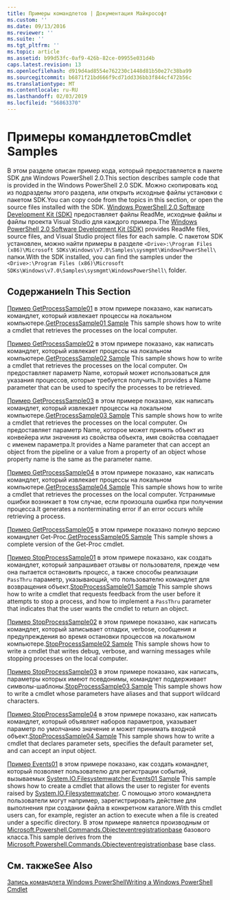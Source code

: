 ```yaml
---
title: Примеры командлетов | Документация Майкрософт
ms.custom: ''
ms.date: 09/13/2016
ms.reviewer: ''
ms.suite: ''
ms.tgt_pltfrm: ''
ms.topic: article
ms.assetid: b99d53fc-0af9-426b-82ce-09955e031d4b
caps.latest.revision: 13
ms.openlocfilehash: d919d4ad8554e762230c1448d81b50e27c38ba99
ms.sourcegitcommit: b6871f21bd666f9cd71dd336bb3f844cf472b56c
ms.translationtype: MT
ms.contentlocale: ru-RU
ms.lasthandoff: 02/03/2019
ms.locfileid: "56863370"
---
```

# <a name="cmdlet-samples"></a><span data-ttu-id="461f1-102">Примеры командлетов</span><span class="sxs-lookup"><span data-stu-id="461f1-102">Cmdlet Samples</span></span>

<span data-ttu-id="461f1-103">В этом разделе описан пример кода, который предоставляется в пакете SDK для Windows PowerShell 2.0.</span><span class="sxs-lookup"><span data-stu-id="461f1-103">This section describes sample code that is provided in the Windows PowerShell 2.0 SDK.</span></span> <span data-ttu-id="461f1-104">Можно скопировать код из подразделы этого раздела, или открыть исходные файлы установки с пакетом SDK.</span><span class="sxs-lookup"><span data-stu-id="461f1-104">You can copy code from the topics in this section, or open the source files installed with the SDK.</span></span> <span data-ttu-id="461f1-105">[Windows PowerShell 2.0 Software Development Kit (SDK)](https://www.microsoft.com/en-us/download/details.aspx?id=2560) предоставляет файлы ReadMe, исходные файлы и файлы проекта Visual Studio для каждого примера.</span><span class="sxs-lookup"><span data-stu-id="461f1-105">The [Windows PowerShell 2.0 Software Development Kit (SDK)](https://www.microsoft.com/en-us/download/details.aspx?id=2560) provides ReadMe files, source files, and Visual Studio project files for each sample.</span></span> <span data-ttu-id="461f1-106">С пакетом SDK установлен, можно найти примеры в разделе `<Drive>:\Program Files (x86)\Microsoft SDKs\Windows\v7.0\Samples\sysmgmt\WindowsPowerShell\` папки.</span><span class="sxs-lookup"><span data-stu-id="461f1-106">With the SDK installed, you can find the samples under the `<Drive>:\Program Files (x86)\Microsoft SDKs\Windows\v7.0\Samples\sysmgmt\WindowsPowerShell\` folder.</span></span>

## <a name="in-this-section"></a><span data-ttu-id="461f1-107">Содержание</span><span class="sxs-lookup"><span data-stu-id="461f1-107">In This Section</span></span>

<span data-ttu-id="461f1-108">[Пример GetProcessSample01](./getprocesssample01-sample.md) в этом примере показано, как написать командлет, который извлекает процессы на локальном компьютере.</span><span class="sxs-lookup"><span data-stu-id="461f1-108">[GetProcessSample01 Sample](./getprocesssample01-sample.md) This sample shows how to write a cmdlet that retrieves the processes on the local computer.</span></span>

<span data-ttu-id="461f1-109">[Пример GetProcessSample02](./getprocesssample02-sample.md) в этом примере показано, как написать командлет, который извлекает процессы на локальном компьютере.</span><span class="sxs-lookup"><span data-stu-id="461f1-109">[GetProcessSample02 Sample](./getprocesssample02-sample.md) This sample shows how to write a cmdlet that retrieves the processes on the local computer.</span></span> <span data-ttu-id="461f1-110">Он предоставляет параметр Name, который может использоваться для указания процессов, которые требуется получить.</span><span class="sxs-lookup"><span data-stu-id="461f1-110">It provides a Name parameter that can be used to specify the processes to be retrieved.</span></span>

<span data-ttu-id="461f1-111">[Пример GetProcessSample03](./getprocesssample03-sample.md) в этом примере показано, как написать командлет, который извлекает процессы на локальном компьютере.</span><span class="sxs-lookup"><span data-stu-id="461f1-111">[GetProcessSample03 Sample](./getprocesssample03-sample.md) This sample shows how to write a cmdlet that retrieves the processes on the local computer.</span></span> <span data-ttu-id="461f1-112">Он предоставляет параметр Name, которое может принять объект из конвейера или значения из свойства объекта, имя свойства совпадает с именем параметра.</span><span class="sxs-lookup"><span data-stu-id="461f1-112">It provides a Name parameter that can accept an object from the pipeline or a value from a property of an object whose property name is the same as the parameter name.</span></span>

<span data-ttu-id="461f1-113">[Пример GetProcessSample04](./getprocesssample04-sample.md) в этом примере показано, как написать командлет, который извлекает процессы на локальном компьютере.</span><span class="sxs-lookup"><span data-stu-id="461f1-113">[GetProcessSample04 Sample](./getprocesssample04-sample.md) This sample shows how to write a cmdlet that retrieves the processes on the local computer.</span></span> <span data-ttu-id="461f1-114">Устранимые ошибки возникает в том случае, если произошла ошибка при получении процесса.</span><span class="sxs-lookup"><span data-stu-id="461f1-114">It generates a nonterminating error if an error occurs while retrieving a process.</span></span>

<span data-ttu-id="461f1-115">[Пример GetProcessSample05](./getprocesssample05-sample.md) в этом примере показано полную версию командлет Get-Proc.</span><span class="sxs-lookup"><span data-stu-id="461f1-115">[GetProcessSample05 Sample](./getprocesssample05-sample.md) This sample shows a complete version of the Get-Proc cmdlet.</span></span>

<span data-ttu-id="461f1-116">[Пример StopProcessSample01](./stopprocesssample01-sample.md) в этом примере показано, как создать командлет, который запрашивает отзывы от пользователя, прежде чем она пытается остановить процесс, а также способы реализации `PassThru` параметр, указывающий, что пользователю командлет для возвращения объект.</span><span class="sxs-lookup"><span data-stu-id="461f1-116">[StopProcessSample01 Sample](./stopprocesssample01-sample.md) This sample shows how to write a cmdlet that requests feedback from the user before it attempts to stop a process, and how to implement a `PassThru` parameter that indicates that the user wants the cmdlet to return an object.</span></span>

<span data-ttu-id="461f1-117">[Пример StopProcessSample02](./stopprocesssample02-sample.md) в этом примере показано, как написать командлет, который записывает отладки, verbose, сообщения и предупреждения во время остановки процессов на локальном компьютере.</span><span class="sxs-lookup"><span data-stu-id="461f1-117">[StopProcessSample02 Sample](./stopprocesssample02-sample.md) This sample shows how to write a cmdlet that writes debug, verbose, and warning messages while stopping processes on the local computer.</span></span>

<span data-ttu-id="461f1-118">[Пример StopProcessSample03](./stopprocesssample03-sample.md) в этом примере показано, как написать, параметры которых имеют псевдонимы, командлет поддерживает символы-шаблоны.</span><span class="sxs-lookup"><span data-stu-id="461f1-118">[StopProcessSample03 Sample](./stopprocesssample03-sample.md) This sample shows how to write a cmdlet whose parameters have aliases and that support wildcard characters.</span></span>

<span data-ttu-id="461f1-119">[Пример StopProcessSample04](./stopprocesssample04-sample.md) в этом примере показано, как написать командлет, который объявляет наборов параметров, указывает параметр по умолчанию значение и может принимать входной объект.</span><span class="sxs-lookup"><span data-stu-id="461f1-119">[StopProcessSample04 Sample](./stopprocesssample04-sample.md) This sample shows how to write a cmdlet that declares parameter sets, specifies the default parameter set, and can accept an input object.</span></span>

<span data-ttu-id="461f1-120">[Пример Events01](./events01-sample.md) в этом примере показано, как создать командлет, который позволяет пользователю для регистрации событий, вызываемых [System.IO.Filesystemwatcher](/dotnet/api/System.IO.FileSystemWatcher).</span><span class="sxs-lookup"><span data-stu-id="461f1-120">[Events01 Sample](./events01-sample.md) This sample shows how to create a cmdlet that allows the user to register for events raised by [System.IO.Filesystemwatcher](/dotnet/api/System.IO.FileSystemWatcher).</span></span> <span data-ttu-id="461f1-121">С помощью этого командлета пользователи могут например, зарегистрировать действие для выполнения при создании файла в конкретном каталоге.</span><span class="sxs-lookup"><span data-stu-id="461f1-121">With this cmdlet users can, for example, register an action to execute when a file is created under a specific directory.</span></span> <span data-ttu-id="461f1-122">В этом примере является производным от [Microsoft.Powershell.Commands.Objecteventregistrationbase](/dotnet/api/Microsoft.PowerShell.Commands.ObjectEventRegistrationBase) базового класса.</span><span class="sxs-lookup"><span data-stu-id="461f1-122">This sample derives from the [Microsoft.Powershell.Commands.Objecteventregistrationbase](/dotnet/api/Microsoft.PowerShell.Commands.ObjectEventRegistrationBase) base class.</span></span>

## <a name="see-also"></a><span data-ttu-id="461f1-123">См. также</span><span class="sxs-lookup"><span data-stu-id="461f1-123">See Also</span></span>

[<span data-ttu-id="461f1-124">Запись командлета Windows PowerShell</span><span class="sxs-lookup"><span data-stu-id="461f1-124">Writing a Windows PowerShell Cmdlet</span></span>](./writing-a-windows-powershell-cmdlet.md)
